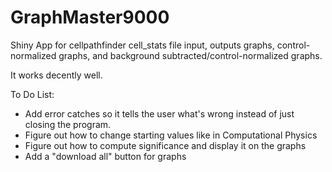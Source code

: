 # GraphMaster9000
Shiny App for cellpathfinder cell_stats file input, outputs graphs, control-normalized graphs, and background subtracted/control-normalized graphs.

It works decently well.

To Do List:
  - Add error catches so it tells the user what's wrong instead of just closing the program.
  - Figure out how to change starting values like in Computational Physics
  - Figure out how to compute significance and display it on the graphs
  - Add a "download all" button for graphs
